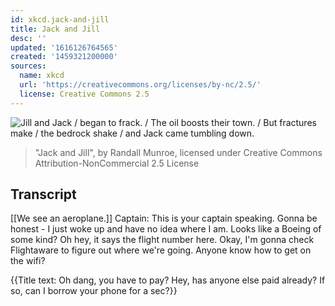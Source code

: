 ```yaml
---
id: xkcd.jack-and-jill
title: Jack and Jill
desc: ''
updated: '1616126764565'
created: '1459321200000'
sources:
  name: xkcd
  url: 'https://creativecommons.org/licenses/by-nc/2.5/'
  license: Creative Commons 2.5
---
```

![Jill and Jack / began to frack. / The oil boosts their town. / But fractures make / the bedrock shake / and Jack came tumbling down.](https://imgs.xkcd.com/comics/jack_and_jill.png)
> "Jack and Jill", by Randall Munroe, licensed under Creative Commons Attribution-NonCommercial 2.5 License

## Transcript
[[We see an aeroplane.]]
Captain: This is your captain speaking. Gonna be honest - I just woke up and have no idea where I am. Looks like a Boeing of some kind? Oh hey, it says the flight number here. Okay, I'm gonna check Flightaware to figure out where we're going. Anyone know how to get on the wifi? 

{{Title text: Oh dang, you have to pay? Hey, has anyone else paid already? If so, can I borrow your phone for a sec?}}
